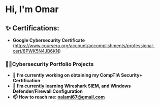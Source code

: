 <h1>Hi, I'm Omar</h1>

<h2>✨ Certifications:</h2>

- <b>Google Cybersecurity Certificate</b>
(https://www.coursera.org/account/accomplishments/professional-cert/8PWK5N4JB6KN)


<h3>👨‍💻Cybersecurity Portfolio Projects</h3>

<b>



[linkedin]: https://linkedin.com/in/




- 🔭 I’m currently working on obtaining my CompTIA Security+ Certification
- 🌱 I’m currently learning Wireshark SIEM, and Windows Defender/Firewall Configuration
- 📫 How to reach me: oalami67@gmail.com

